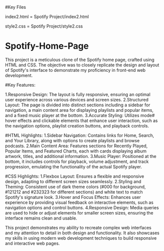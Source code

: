 
#Key Files

 index2.html = Spotify Project/index2.html
 
 style2.css = Spotify Project/style2.css


# Spotify-Home-Page
This project is a meticulous clone of the Spotify home page, crafted using HTML and CSS. The objective was to closely replicate the design and layout of Spotify's interface to demonstrate my proficiency in front-end web development.

#Key Features:

1.Responsive Design: The layout is fully responsive, ensuring an optimal user experience across various devices and screen sizes.
2.Structured Layout: The page is divided into distinct sections including a sidebar for navigation, a main content area for displaying playlists and popular items, and a fixed music player at the bottom.
3.Accurate Styling: Utilizes mode# hover effects and clickable elements that enhance user interaction, such as the navigation options, playlist creation buttons, and playback controls.

#HTML Highlights:
1.Sidebar Navigation: Contains links for Home, Search, and Your Library, along with options to create playlists and browse podcasts.
2.Main Content Area: Features sections for Recently Played, Popular Items, and Featured Charts, each with cards displaying album artwork, titles, and additional information.
3.Music Player: Positioned at the bottom, it includes controls for playback, volume adjustment, and track progression, emulating the functionality of the actual Spotify player.

#CSS Highlights:
1.Flexbox Layout: Ensures a flexible and responsive design, adapting to different screen sizes seamlessly.
2.Styling and Theming: Consistent use of dark theme colors (#000 for background, #121212 and #232323 for different sections) and white text to match Spotify's signature look.
3.Hover and Focus Effects: Enhances user experience by providing visual feedback on interactive elements, such as navigation options and control buttons.
4.Responsive Design: Media queries are used to hide or adjust elements for smaller screen sizes, ensuring the interface remains clean and usable.

This project demonstrates my ability to recreate complex web interfaces and my attention to detail in both design and functionality. It also showcases my skills in using modern web development techniques to build responsive and interactive web pages.
